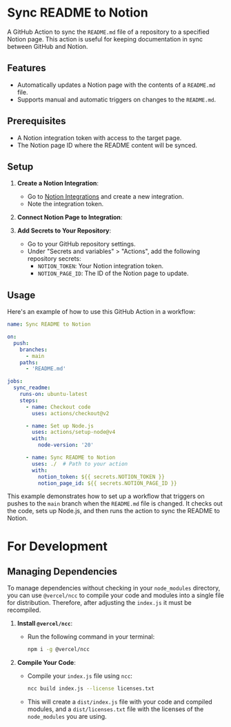 # Sync README to Notion

A GitHub Action to sync the `README.md` file of a repository to a specified Notion page. This action is useful for keeping documentation in sync between GitHub and Notion.

## Features

- Automatically updates a Notion page with the contents of a `README.md` file.
- Supports manual and automatic triggers on changes to the `README.md`.

## Prerequisites

- A Notion integration token with access to the target page.
- The Notion page ID where the README content will be synced.

## Setup

1. **Create a Notion Integration**:
   - Go to [Notion Integrations](https://www.notion.so/my-integrations) and create a new integration.
   - Note the integration token.

2. **Connect Notion Page to Integration**:

3. **Add Secrets to Your Repository**:
   - Go to your GitHub repository settings.
   - Under "Secrets and variables" > "Actions", add the following repository secrets:
     - `NOTION_TOKEN`: Your Notion integration token.
     - `NOTION_PAGE_ID`: The ID of the Notion page to update.

## Usage

Here's an example of how to use this GitHub Action in a workflow:

```yaml
name: Sync README to Notion

on:
  push:
    branches:
      - main
    paths:
      - 'README.md'

jobs:
  sync_readme:
    runs-on: ubuntu-latest
    steps:
      - name: Checkout code
        uses: actions/checkout@v2

      - name: Set up Node.js
        uses: actions/setup-node@v4
        with:
          node-version: '20'

      - name: Sync README to Notion
        uses: ./  # Path to your action
        with:
          notion_token: ${{ secrets.NOTION_TOKEN }}
          notion_page_id: ${{ secrets.NOTION_PAGE_ID }}
```

This example demonstrates how to set up a workflow that triggers on pushes to the `main` branch when the `README.md` file is changed. It checks out the code, sets up Node.js, and then runs the action to sync the README to Notion.



# For Development
## Managing Dependencies

To manage dependencies without checking in your `node_modules` directory, you can use `@vercel/ncc` to compile your code and modules into a single file for distribution. Therefore, after adjusting the `index.js` it must be recompiled.

1. **Install `@vercel/ncc`**:
   - Run the following command in your terminal:
     ```bash
     npm i -g @vercel/ncc
     ```

2. **Compile Your Code**:
   - Compile your `index.js` file using `ncc`:
     ```bash
     ncc build index.js --license licenses.txt
     ```
   - This will create a `dist/index.js` file with your code and compiled modules, and a `dist/licenses.txt` file with the licenses of the `node_modules` you are using.